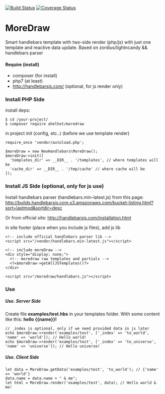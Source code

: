 [![Build Status](https://travis-ci.org/fe3dback/moredraw.svg?branch=master)](https://travis-ci.org/fe3dback/moredraw)
[![Coverage Status](https://coveralls.io/repos/github/fe3dback/moredraw/badge.svg?branch=master)](https://coveralls.io/github/fe3dback/moredraw?branch=master)

# MoreDraw
Smart handlebars template with two-side render (php/js) with just one template and reactive data update.
Based on zordius/lightncandy && handlebars parser

#### Require (install)
- composer (for install)
- php7 (at least)
- http://handlebarsjs.com/ (optional, for js render only)

### Install PHP Side

install deps:
```
$ cd /your-project/
$ composer require ahelhot/moredraw
```
in project init (config, etc..) (before we use template render)

```
require_once 'vendor/autoload.php';

$moreDraw = new NeoHandlebars\MoreDraw();
$moreDraw->init([
  'templates_dir' => __DIR__ . '/templates', // where templates will be
  'cache_dir' => __DIR__ . '/tmp/cache' // where cache will be
]);
```

### Install JS Side (optional, only for js use)

Install handlebars parser (handlebars.min-latest.js) from this page:
http://builds.handlebarsjs.com.s3.amazonaws.com/bucket-listing.html?sort=lastmod&sortdir=desc

Or from official site:
http://handlebarsjs.com/installation.html


in site footer (place when you include js files), add js lib

```
<!-- include official handlebars parser lib -->
<script src="/vendor/handlebars.min-latest.js"></script>

<!-- include moreDraw -->
<div style="display: none;">
  <!-- moredraw raw templates and partials -->
  <?=$moreDraw->getAllJSTemplates()?>
</div>

<script src="/moredraw/handlebars.js"></script>
```

### Use 

##### Use. Server Side

Create file **examples/test.hbs** in your templates folder. With some content like this: **hello {{name}}!**

```
// _index is optional, only if we need provided data in js later
echo $moreDraw->render('examples/test', ['_index' => 'to_world', 'name' => 'world']); // Hello world!
echo $moreDraw->render('examples/test', ['_index' => 'to_universe', 'name' => 'universe']); // Hello universe!
```

##### Use. Client Side

```
let data = MoreDraw.getData('examples/test', 'to_world'); // {'name' => 'world'}
data.name = data.name + " & me";
let html = MoreDraw.render('examples/test', data); // Hello world & me!
```

